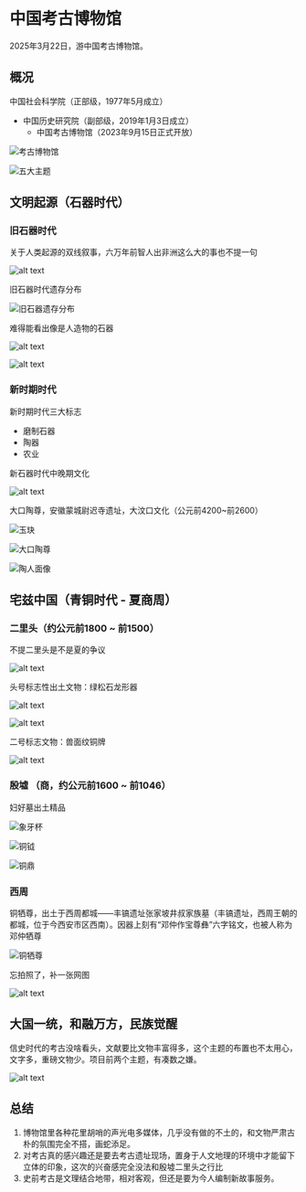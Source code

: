 # 中国考古博物馆

2025年3月22日，游中国考古博物馆。

## 概况

中国社会科学院（正部级，1977年5月成立）
- 中国历史研究院（副部级，2019年1月3日成立）
  - 中国考古博物馆（2023年9月15日正式开放）

![考古博物馆](IMG_20250322_140044.jpg)

![五大主题](IMG_20250322_133130.jpg)

## 文明起源（石器时代）

### 旧石器时代

关于人类起源的双线叙事，六万年前智人出非洲这么大的事也不提一句

![alt text](image-5.png)

旧石器时代遗存分布

![旧石器遗存分布](image-6.png)

难得能看出像是人造物的石器

![alt text](IMG_20250322_103229.jpg) 

![alt text](IMG_20250322_103258.jpg)

### 新时期时代

新时期时代三大标志
- 磨制石器
- 陶器
- 农业

新石器时代中晚期文化

![alt text](image-4.png)

大口陶尊，安徽蒙城尉迟寺遗址，大汶口文化（公元前4200~前2600）

![玉玦](IMG_20250322_105522.jpg)

![大口陶尊](IMG_20250322_102757.jpg)

![陶人面像](IMG_20250322_105838.jpg)

## 宅兹中国（青铜时代 - 夏商周）

### 二里头（约公元前1800 ~ 前1500）

不提二里头是不是夏的争议

![alt text](image-2.png)

头号标志性出土文物：绿松石龙形器

![alt text](image-1.png)

![alt text](image.png)

二号标志文物：兽面纹铜牌

![alt text](image-3.png)

### 殷墟 （商，约公元前1600 ~ 前1046）

妇好墓出土精品

![象牙杯](image-7.png)

![铜钺](image-8.png)

![铜鼎](image-9.png)

### 西周

铜牺尊，出土于西周都城——丰镐遗址张家坡井叔家族墓（丰镐遗址，西周王朝的都城，位于今西安市区西南）。因器上刻有“邓仲作宝尊彝”六字铭文，也被人称为邓仲牺尊

![铜牺尊](image-10.png)

忘拍照了，补一张网图

![alt text](image-11.png)

## 大国一统，和融万方，民族觉醒

信史时代的考古没啥看头，文献要比文物丰富得多，这个主题的布置也不太用心，文字多，重磅文物少。项目前两个主题，有凑数之嫌。

![alt text](image-12.png)

## 总结

1. 博物馆里各种花里胡哨的声光电多媒体，几乎没有做的不土的，和文物严肃古朴的氛围完全不搭，画蛇添足。
2. 对考古真的感兴趣还是要去考古遗址现场，置身于人文地理的环境中才能留下立体的印象，这次的兴奋感完全没法和殷墟二里头之行比
3. 史前考古是文理结合地带，相对客观，但还是要为今人编制新故事服务。